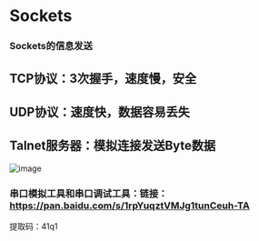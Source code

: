# Sockets

### Sockets的信息发送
## TCP协议：3次握手，速度慢，安全
## UDP协议：速度快，数据容易丢失
## Talnet服务器：模拟连接发送Byte数据
![image](https://github.com/zc282840325/Sockets/tree/master/image/main.png)
### 串口模拟工具和串口调试工具：链接：https://pan.baidu.com/s/1rpYuqztVMJg1tunCeuh-TA 
提取码：41q1 
